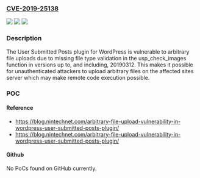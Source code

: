 ### [CVE-2019-25138](https://cve.mitre.org/cgi-bin/cvename.cgi?name=CVE-2019-25138)
![](https://img.shields.io/static/v1?label=Product&message=User%20Submitted%20Posts%20%E2%80%93%20Enable%20Users%20to%20Submit%20Posts%20from%20the%20Front%20End&color=blue)
![](https://img.shields.io/static/v1?label=Version&message=*%3C%2020190426%20&color=brighgreen)
![](https://img.shields.io/static/v1?label=Vulnerability&message=CWE-434%20Unrestricted%20Upload%20of%20File%20with%20Dangerous%20Type&color=brighgreen)

### Description

The User Submitted Posts plugin for WordPress is vulnerable to arbitrary file uploads due to missing file type validation in the usp_check_images function in versions up to, and including, 20190312. This makes it possible for unauthenticated attackers to upload arbitrary files on the affected sites server which may make remote code execution possible.

### POC

#### Reference
- https://blog.nintechnet.com/arbitrary-file-upload-vulnerability-in-wordpress-user-submitted-posts-plugin/
- https://blog.nintechnet.com/arbitrary-file-upload-vulnerability-in-wordpress-user-submitted-posts-plugin/

#### Github
No PoCs found on GitHub currently.


